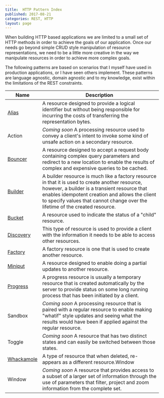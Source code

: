 ```yaml
---
title:  HTTP Pattern Index
published: 2017-08-21
categories: REST, HTTP
layout: page
---
```

When building HTTP based applications we are limited to a small set of HTTP methods in order to achieve the goals of our application. Once our needs go beyond simple CRUD style manipulation of resource representations, we need to be a little more creative in the way we manipulate resources in order to achieve more complex goals.

The following patterns are based on scenarios that I myself have used in production applications, or I have seen others implement. These patterns are language agnostic, domain agnostic and to my knowledge, exist within the limitations of the REST constraints. 

| Name | Description |
|---|---|
| [Alias](/rest/http/2017/08/21/Alias.html) | A resource designed to provide a logical identifier but without being responsible for incurring the costs of transferring the representation bytes.|
|Action | *Coming soon* A processing resource used to convey a client's intent to invoke some kind of unsafe action on a secondary resource.| 
|[Bouncer](/rest/http/2017/08/21/Bouncer.html)| A resource designed to accept a request body containing complex query parameters and redirect to a new location to enable the results of complex and expensive queries to be cached.|
|[Builder](/rest/http/2017/08/21/builder.html) | A builder resource is much like a factory resource in that it is used to create another resource, however, a builder is a transient resource that enables idempotent creation and allows the client to specify values that cannot change over the lifetime of the created resource.|
|[Bucket](/rest/http/2017/08/21/Bucket.html) | A resource used to indicate the status of a "child" resource. |
|[Discovery](/rest/http/2017/08/21/discovery.html) | This type of resource is used to provide a client with the information it needs to be able to access other resources.| 
|[Factory](https://gooroo.io/GoorooTHINK/Article/16651/HTTP-Patterns--Factory/25702) | A factory resource is one that is used to create another resource. |
|[Miniput](/rest/http/2017/08/21/factory.html) | A resource designed to enable doing a partial updates to another resource.|
|[Progress](/rest/http/2017/08/21/progress.html) | A progress resource is usually a temporary resource that is created automatically by the server to provide status on some long running process that has been initiated by a client. 
|Sandbox | *Coming soon*  A processing resource that is paired with a regular resource to enable making "whatif" style updates and seeing what the results would have been if applied against the regular resource. | 
|Toggle | *Coming soon* A resource that has two distinct states and can easily be switched between those states.|
|[Whackamole](/rest/http/2017/08/21/whack-a-mole.html) | A type of resource that when deleted, re-appears as a different resource.Window |
|Window | *Coming soon*  A resource that provides access to a subset of a larger set of information through the use of parameters that filter, project and zoom information from the complete set.|






